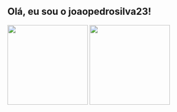 ## Olá, eu sou o joaopedrosilva23!

<img height="180em" src="https://github-readme-stats.vercel.app/api?username=joaopedrosilva23&show_icons=true&theme=dark&include_all_commits=false&count_private=true"/>
<img height="180em" src="https://github-readme-stats.vercel.app/api/top-langs/?username=joaopedrosilva23&layout=compact&langs-count=16&theme=dark"/>

